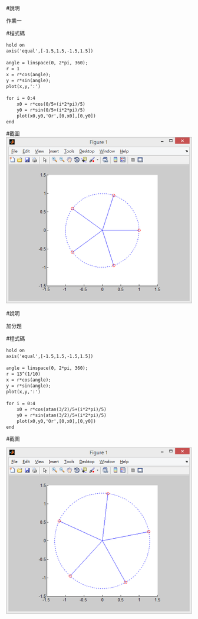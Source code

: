 #說明

作業一

#程式碼

```
hold on
axis('equal',[-1.5,1.5,-1.5,1.5])

angle = linspace(0, 2*pi, 360);
r = 1
x = r*cos(angle);
y = r*sin(angle);
plot(x,y,':')

for i = 0:4
    x0 = r*cos(0/5+(i*2*pi)/5)
    y0 = r*sin(0/5+(i*2*pi)/5)
    plot(x0,y0,'Or',[0,x0],[0,y0])
end
```

#截圖
![Adept Workflow Diagram](HW01_a.png)


#說明

加分題

#程式碼
```
hold on
axis('equal',[-1.5,1.5,-1.5,1.5])

angle = linspace(0, 2*pi, 360);
r = 13^(1/10)
x = r*cos(angle);
y = r*sin(angle);
plot(x,y,':')

for i = 0:4
    x0 = r*cos(atan(3/2)/5+(i*2*pi)/5)
    y0 = r*sin(atan(3/2)/5+(i*2*pi)/5)
    plot(x0,y0,'Or',[0,x0],[0,y0])
end
```
#截圖

![Adept Workflow Diagram](HW01_b.png)
